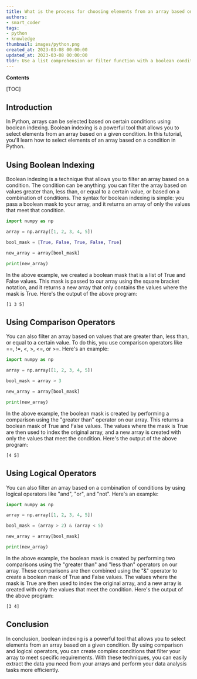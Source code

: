 ```yaml
---
title: What is the process for choosing elements from an array based on a condition?
authors:
- smart_coder
tags:
- python
- knowledge
thumbnail: images/python.png
created_at: 2023-03-08 00:00:00
updated_at: 2023-03-08 00:00:00
tldr: Use a list comprehension or filter function with a boolean condition to select elements of an array that meet the specified condition.
---
```


**Contents**

[TOC]

## Introduction
In Python, arrays can be selected based on certain conditions using boolean indexing. Boolean indexing is a powerful tool that allows you to select elements from an array based on a given condition. In this tutorial, you'll learn how to select elements of an array based on a condition in Python.

## Using Boolean Indexing
Boolean indexing is a technique that allows you to filter an array based on a condition. The condition can be anything: you can filter the array based on values greater than, less than, or equal to a certain value, or based on a combination of conditions. The syntax for boolean indexing is simple: you pass a boolean mask to your array, and it returns an array of only the values that meet that condition.

```python
import numpy as np

array = np.array([1, 2, 3, 4, 5])

bool_mask = [True, False, True, False, True]

new_array = array[bool_mask]

print(new_array)
```

In the above example, we created a boolean mask that is a list of True and False values. This mask is passed to our array using the square bracket notation, and it returns a new array that only contains the values where the mask is True. Here's the output of the above program:

```
[1 3 5]
```

## Using Comparison Operators
You can also filter an array based on values that are greater than, less than, or equal to a certain value. To do this, you use comparison operators like ==, !=, <, >, <=, or >=. Here's an example:

```python
import numpy as np

array = np.array([1, 2, 3, 4, 5])

bool_mask = array > 3

new_array = array[bool_mask]

print(new_array)
```

In the above example, the boolean mask is created by performing a comparison using the "greater than" operator on our array. This returns a boolean mask of True and False values. The values where the mask is True are then used to index the original array, and a new array is created with only the values that meet the condition. Here's the output of the above program:

```
[4 5]
```

## Using Logical Operators
You can also filter an array based on a combination of conditions by using logical operators like "and", "or", and "not". Here's an example:

```python
import numpy as np

array = np.array([1, 2, 3, 4, 5])

bool_mask = (array > 2) & (array < 5)

new_array = array[bool_mask]

print(new_array)
```

In the above example, the boolean mask is created by performing two comparisons using the "greater than" and "less than" operators on our array. These comparisons are then combined using the "&" operator to create a boolean mask of True and False values. The values where the mask is True are then used to index the original array, and a new array is created with only the values that meet the condition. Here's the output of the above program:

```
[3 4]
```

## Conclusion
In conclusion, boolean indexing is a powerful tool that allows you to select elements from an array based on a given condition. By using comparison and logical operators, you can create complex conditions that filter your array to meet specific requirements. With these techniques, you can easily extract the data you need from your arrays and perform your data analysis tasks more efficiently.
